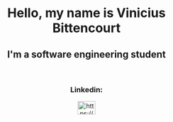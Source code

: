 <h1 align="center">Hello, my name is Vinicius Bittencourt</h1>
<h2 align="center">I'm a software engineering student</h2>
<br />

<h3 align="center">Linkedin:</h3>
<p align="center">
<a href="https://linkedin.com/in/https://www.linkedin.com/in/viniciusoliveirabittencourt/" target="blank"><img align="center" src="https://raw.githubusercontent.com/rahuldkjain/github-profile-readme-generator/master/src/images/icons/Social/linked-in-alt.svg" alt="https://www.linkedin.com/in/viniciusoliveirabittencourt/" height="30" width="40" /></a></p>
